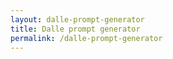 ```yaml
---
layout: dalle-prompt-generator
title: Dalle prompt generator 
permalink: /dalle-prompt-generator
---
```



